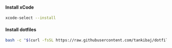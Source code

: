 #### Install xCode

```bash
xcode-select --install
```

#### Install dotfiles

```bash
bash -c "$(curl -fsSL https://raw.githubusercontent.com/tankibaj/dotfiles/main/install.sh)"
```

